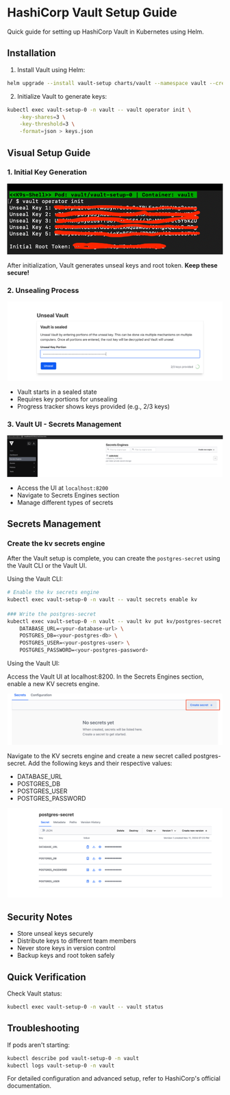 # HashiCorp Vault Setup Guide

Quick guide for setting up HashiCorp Vault in Kubernetes using Helm.

## Installation

1. Install Vault using Helm:
```bash
helm upgrade --install vault-setup charts/vault --namespace vault --create-namespace
```

2. Initialize Vault to generate keys:
```bash
kubectl exec vault-setup-0 -n vault -- vault operator init \
    -key-shares=3 \
    -key-threshold=3 \
    -format=json > keys.json
```

## Visual Setup Guide

### 1. Initial Key Generation
![Vault Key Generation](../../assets/vault-init.png)

After initialization, Vault generates unseal keys and root token. **Keep these secure!**

### 2. Unsealing Process
![Vault Unseal Interface](../../assets/vault-unseal.png)
- Vault starts in a sealed state
- Requires key portions for unsealing
- Progress tracker shows keys provided (e.g., 2/3 keys)

### 3. Vault UI - Secrets Management
![Vault Secrets Engine](../../assets/vault-ui.png)
- Access the UI at `localhost:8200`
- Navigate to Secrets Engines section
- Manage different types of secrets

## Secrets Management
### Create the kv secrets engine

After the Vault setup is complete, you can create the `postgres-secret` using the Vault CLI or the Vault UI.

Using the Vault CLI:
```bash
# Enable the kv secrets engine
kubectl exec vault-setup-0 -n vault -- vault secrets enable kv

### Write the postgres-secret
kubectl exec vault-setup-0 -n vault -- vault kv put kv/postgres-secret \
    DATABASE_URL=<your-database-url> \
    POSTGRES_DB=<your-postgres-db> \
    POSTGRES_USER=<your-postgres-user> \
    POSTGRES_PASSWORD=<your-postgres-password>
```

Using the Vault UI:

Access the Vault UI at localhost:8200.
In the Secrets Engines section, enable a new KV secrets engine.

![Vault UI - Secrets Engines](../../assets/vault-ui-secrets-engine.png)

Navigate to the KV secrets engine and create a new secret called postgres-secret.
Add the following keys and their respective values:

* DATABASE_URL
* POSTGRES_DB
* POSTGRES_USER
* POSTGRES_PASSWORD

![Vault UI - Secrets Engines](../../assets/vault-ui-secrets.png)

## Security Notes

- Store unseal keys securely
- Distribute keys to different team members
- Never store keys in version control
- Backup keys and root token safely

## Quick Verification

Check Vault status:
```bash
kubectl exec vault-setup-0 -n vault -- vault status
```

## Troubleshooting

If pods aren't starting:
```bash
kubectl describe pod vault-setup-0 -n vault
kubectl logs vault-setup-0 -n vault
```

For detailed configuration and advanced setup, refer to HashiCorp's official documentation.